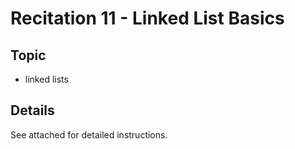 # Recitation 11 - Linked List Basics
## Topic
* linked lists
## Details
See attached for detailed instructions.